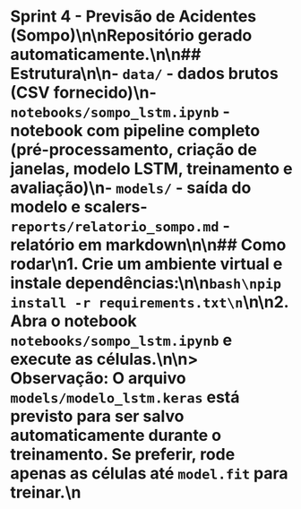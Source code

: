 # Sprint 4 - Previsão de Acidentes (Sompo)\n\nRepositório gerado automaticamente.\n\n## Estrutura\n\n- `data/` - dados brutos (CSV fornecido)\n- `notebooks/sompo_lstm.ipynb` - notebook com pipeline completo (pré-processamento, criação de janelas, modelo LSTM, treinamento e avaliação)\n- `models/` - saída do modelo e scalers\- `reports/relatorio_sompo.md` - relatório em markdown\n\n## Como rodar\n1. Crie um ambiente virtual e instale dependências:\n\n```bash\npip install -r requirements.txt\n```\n\n2. Abra o notebook `notebooks/sompo_lstm.ipynb` e execute as células.\n\n> Observação: O arquivo `models/modelo_lstm.keras` está previsto para ser salvo automaticamente durante o treinamento. Se preferir, rode apenas as células até `model.fit` para treinar.\n